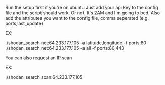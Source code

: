 Run the setup first if you're on ubuntu
Just add your api key to the config file and the script should work. Or not. It's 2AM and I'm going to bed.
Also add the attributes you want to the config file, comma seperated (e.g. ports,last_update)

EX:

./shodan_search net:64.233.177.105 -a latitude,longitude -f ports:80
./shodan_search net:64.233.177.105 -a all -f ports:80,443

You can also request an IP scan

EX:

./shodan_search scan:64.233.177.105
